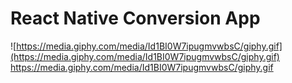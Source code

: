 # React Native Conversion App

![https://media.giphy.com/media/Id1BI0W7ipugmvwbsC/giphy.gif](https://media.giphy.com/media/Id1BI0W7ipugmvwbsC/giphy.gif)
https://media.giphy.com/media/Id1BI0W7ipugmvwbsC/giphy.gif
